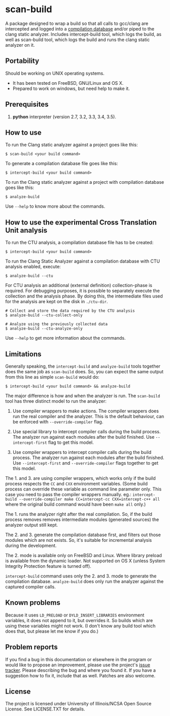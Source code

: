scan-build
==========

A package designed to wrap a build so that all calls to gcc/clang are
intercepted and logged into a [compilation database][1] and/or piped to
the clang static analyzer. Includes intercept-build tool, which logs
the build, as well as scan-build tool, which logs the build and runs
the clang static analyzer on it.

Portability
-----------

Should be working on UNIX operating systems.

- It has been tested on FreeBSD, GNU/Linux and OS X.
- Prepared to work on windows, but need help to make it.


Prerequisites
-------------

1. **python** interpreter (version 2.7, 3.2, 3.3, 3.4, 3.5).


How to use
----------

To run the Clang static analyzer against a project goes like this:

    $ scan-build <your build command>

To generate a compilation database file goes like this:

    $ intercept-build <your build command>

To run the Clang static analyzer against a project with compilation database
goes like this:

    $ analyze-build

Use `--help` to know more about the commands.


How to use the experimental Cross Translation Unit analysis
-----------------------------------------------------------

To run the CTU analysis, a compilation database file has to be created:

    $ intercept-build <your build command>

To run the Clang Static Analyzer against a compilation database
with CTU analysis enabled, execute:
    
    $ analyze-build --ctu

For CTU analysis an additional (external definition) collection-phase is required. 
For debugging purposes, it is possible to separately execute the collection 
and the analysis phase. By doing this, the intermediate files used for 
the analysis are kept on the disk in `./ctu-dir`.
    
    # Collect and store the data required by the CTU analysis
    $ analyze-build --ctu-collect-only
    
    # Analyze using the previously collected data
    $ analyze-build --ctu-analyze-only

Use `--help` to get more information about the commands.


Limitations
-----------

Generally speaking, the `intercept-build` and `analyze-build` tools together
does the same job as `scan-build` does. So, you can expect the same output
from this line as simple `scan-build` would do:

    $ intercept-build <your build command> && analyze-build

The major difference is how and when the analyzer is run. The `scan-build`
tool has three distinct model to run the analyzer:

1.  Use compiler wrappers to make actions.
    The compiler wrappers does run the real compiler and the analyzer.
    This is the default behaviour, can be enforced with `--override-compiler`
    flag.

2.  Use special library to intercept compiler calls during the build process.
    The analyzer run against each modules after the build finished.
    Use `--intercept-first` flag to get this model.

3.  Use compiler wrappers to intercept compiler calls during the build process.
    The analyzer run against each modules after the build finished.
    Use `--intercept-first` and `--override-compiler` flags together to get
    this model.

The 1. and 3. are using compiler wrappers, which works only if the build
process respects the `CC` and `CXX` environment variables. (Some build
process can override these variable as command line parameter only. This case
you need to pass the compiler wrappers manually. eg.: `intercept-build
--override-compiler make CC=intercept-cc CXX=intercept-c++ all` where the
original build command would have been `make all` only.)

The 1. runs the analyzer right after the real compilation. So, if the build
process removes removes intermediate modules (generated sources) the analyzer
output still kept.

The 2. and 3. generate the compilation database first, and filters out those
modules which are not exists. So, it's suitable for incremental analysis during
the development.

The 2. mode is available only on FreeBSD and Linux. Where library preload
is available from the dynamic loader. Not supported on OS X (unless System
Integrity Protection feature is turned off).

`intercept-build` command uses only the 2. and 3. mode to generate the
compilation database. `analyze-build` does only run the analyzer against the
captured compiler calls.


Known problems
--------------

Because it uses `LD_PRELOAD` or `DYLD_INSERT_LIBRARIES` environment variables,
it does not append to it, but overrides it. So builds which are using these
variables might not work. (I don't know any build tool which does that, but
please let me know if you do.)


Problem reports
---------------

If you find a bug in this documentation or elsewhere in the program or would
like to propose an improvement, please use the project's [issue tracker][3].
Please describing the bug and where you found it. If you have a suggestion
how to fix it, include that as well. Patches are also welcome.


License
-------

The project is licensed under University of Illinois/NCSA Open Source License.
See LICENSE.TXT for details.

  [1]: http://clang.llvm.org/docs/JSONCompilationDatabase.html
  [2]: https://pypi.python.org/pypi/scan-build
  [3]: https://llvm.org/bugs/enter_bug.cgi?product=clang
